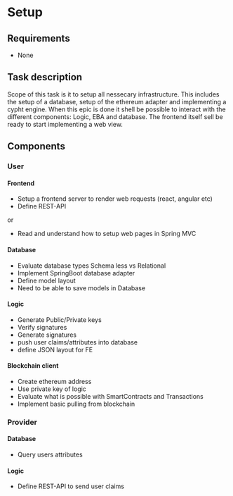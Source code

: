 # Setup

## Requirements

* None

## Task description

Scope of this task is it to setup all nessecary infrastructure. This includes the 
setup of a database, setup of the ethereum adapter and implementing a cypht engine.
When this epic is done it shell be possible to interact with the different components:
Logic, EBA and database. The frontend itself sell be ready to start implementing a
web view. 

## Components

### User

#### Frontend

* Setup a frontend server to render web requests (react, angular etc)
* Define REST-API

or

* Read and understand how to setup web pages in Spring MVC

#### Database

* Evaluate database types Schema less vs Relational
* Implement SpringBoot database adapter
* Define model layout
* Need to be able to save models in Database

#### Logic

* Generate Public/Private keys
* Verify signatures
* Generate signatures
* push user claims/attributes into database
* define JSON layout for FE

#### Blockchain client

* Create ethereum address
* Use private key of logic
* Evaluate what is possible with SmartContracts and Transactions
* Implement basic pulling from blockchain

### Provider

#### Database

* Query users attributes

#### Logic

* Define REST-API to send user claims
